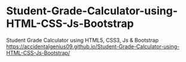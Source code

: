 # Student-Grade-Calculator-using-HTML-CSS-Js-Bootstrap
Student Grade Calculator using HTML5, CSS3, Js & Bootstrap
https://accidentalgenius09.github.io/Student-Grade-Calculator-using-HTML-CSS-Js-Bootstrap/
